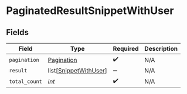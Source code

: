 # PaginatedResultSnippetWithUser


## Fields

| Field                                                           | Type                                                            | Required                                                        | Description                                                     |
| --------------------------------------------------------------- | --------------------------------------------------------------- | --------------------------------------------------------------- | --------------------------------------------------------------- |
| `pagination`                                                    | [Pagination](../../models/shared/pagination.md)                 | :heavy_check_mark:                                              | N/A                                                             |
| `result`                                                        | list[[SnippetWithUser](../../models/shared/snippetwithuser.md)] | :heavy_minus_sign:                                              | N/A                                                             |
| `total_count`                                                   | *int*                                                           | :heavy_check_mark:                                              | N/A                                                             |